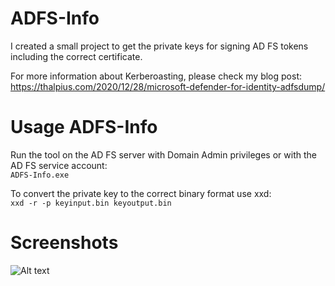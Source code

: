 # ADFS-Info

I created a small project to get the private keys for signing AD FS tokens including the correct certificate.

For more information about Kerberoasting, please check my blog post:  
https://thalpius.com/2020/12/28/microsoft-defender-for-identity-adfsdump/

# Usage ADFS-Info
Run the tool on the AD FS server with Domain Admin privileges or with the AD FS service account:  
```ADFS-Info.exe```

To convert the private key to the correct binary format use xxd:  
```xxd -r -p keyinput.bin keyoutput.bin```

# Screenshots

![Alt text](/Screenshots/ADFSInfo01.jpg?raw=true "ADFS Info")
